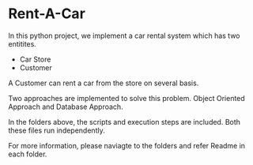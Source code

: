 # Rent-A-Car

In this python project, we implement a car rental system which has two entitites.

* Car Store
* Customer

A Customer can rent a car from the store on several basis. 

Two approaches are implemented to solve this problem. Object Oriented Approach and Database Approach.

In the folders above, the scripts and execution steps are included. Both these files run independently. 

For more information, please naviagte to the folders and refer Readme in each folder.
